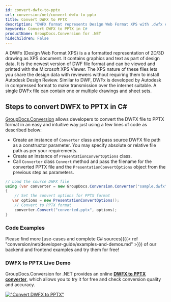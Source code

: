 ```yaml
---
id: convert-dwfx-to-pptx
url: conversion/net/convert-dwfx-to-pptx
title: Convert DWFX to PPTX
description: "DWFX format represents Design Web Format XPS with .dwfx extension. Learn how to convert DWFX to PPTX file programmatically in C# language using GroupDocs.Conversion for .NET library."
keywords: Convert DWFX to PPTX in C#
productName: GroupDocs.Conversion for .NET
hideChildren: False
---
```


A DWFx (Design Web Format XPS) is a a formatted representation of 2D/3D drawing as XPS document. It contains graphics and text as part of design data. It is the newest version of DWF file format and can be viewed and printed with the Microsoft XPS Viewer. The XPS nature of these files lets you share the design data with reviewers without requiring them to install Autodesk Design Review. Similar to DWF, DWFx is developed by Autodesk in compressed format to make transmission over the internet suitable. A single DWFx file can contain one or multiple drawings and sheet sets.

## Steps to convert DWFX to PPTX in C#

[GroupDocs.Conversion](https://products.groupdocs.com/conversion/net) allows developers to convert the DWFX file to PPTX format in an easy and intuitive way just using a few lines of code as described below:

* Create an instance of `Converter` class and pass source DWFX file path as a constructor parameter. You may specify absolute or relative file path as per your requirements. 
* Create an instance of `PresentationConvertOptions` class.
* Call `Converter` class `Convert` method and pass the filename for the converted PPTX file and the `PresentationConvertOptions` object from the previous step as parameters.

```csharp
// Load the source DWFX file
using (var converter = new GroupDocs.Conversion.Converter("sample.dwfx"))
{
    // Set the convert options for PPTX format
   var options = new PresentationConvertOptions();
    // Convert to PPTX format
    converter.Convert("converted.pptx", options);
}
```

### Code Examples

Please find more [use-cases and complete C# sources]({{< ref "conversion/net/developer-guide/examples-and-demos.md" >}}) of our backend and frontend examples and try them for free!

### DWFX to PPTX Live Demo

GroupDocs.Conversion for .NET provides an online [**DWFX to PPTX converter**](https://products.groupdocs.app/conversion/dwfx-to-pptx), which allows you to try it for free and check conversion quality and accuracy.

[!["Convert DWFX to PPTX"](conversion/net/images/convert-to-pptx/convert-dwfx-to-pptx.png)](https://products.groupdocs.app/conversion/dwfx-to-pptx)